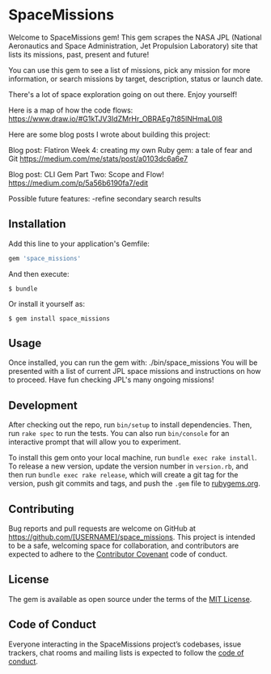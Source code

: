# SpaceMissions

Welcome to SpaceMissions gem! This gem scrapes the NASA JPL (National Aeronautics and Space Administration, Jet Propulsion Laboratory) site that lists its missions, past, present and future!

You can use this gem to see a list of missions, pick any mission for more information, or search missions by target, description, status or launch date.

There's a lot of space exploration going on out there. Enjoy yourself!

Here is a map of how the code flows:
https://www.draw.io/#G1kTJV3IdZMrHr_OBRAEg7t85lNHmaL0l8


Here are some blog posts I wrote about building this project:

Blog post: Flatiron Week 4: creating my own Ruby gem: a tale of fear and Git
https://medium.com/me/stats/post/a0103dc6a6e7

Blog post: CLI Gem Part Two: Scope and Flow!
https://medium.com/p/5a56b6190fa7/edit



Possible future features:
-refine secondary search results


## Installation

Add this line to your application's Gemfile:

```ruby
gem 'space_missions'
```

And then execute:

    $ bundle

Or install it yourself as:

    $ gem install space_missions

## Usage

Once installed, you can run the gem with: ./bin/space_missions
You will be presented with a list of current JPL space missions and instructions on how to proceed.
Have fun checking JPL's many ongoing missions!

## Development

After checking out the repo, run `bin/setup` to install dependencies. Then, run `rake spec` to run the tests. You can also run `bin/console` for an interactive prompt that will allow you to experiment.

To install this gem onto your local machine, run `bundle exec rake install`. To release a new version, update the version number in `version.rb`, and then run `bundle exec rake release`, which will create a git tag for the version, push git commits and tags, and push the `.gem` file to [rubygems.org](https://rubygems.org).

## Contributing

Bug reports and pull requests are welcome on GitHub at https://github.com/[USERNAME]/space_missions. This project is intended to be a safe, welcoming space for collaboration, and contributors are expected to adhere to the [Contributor Covenant](http://contributor-covenant.org) code of conduct.

## License

The gem is available as open source under the terms of the [MIT License](https://opensource.org/licenses/MIT).

## Code of Conduct

Everyone interacting in the SpaceMissions project’s codebases, issue trackers, chat rooms and mailing lists is expected to follow the [code of conduct](https://github.com/[USERNAME]/space_missions/blob/master/CODE_OF_CONDUCT.md).
